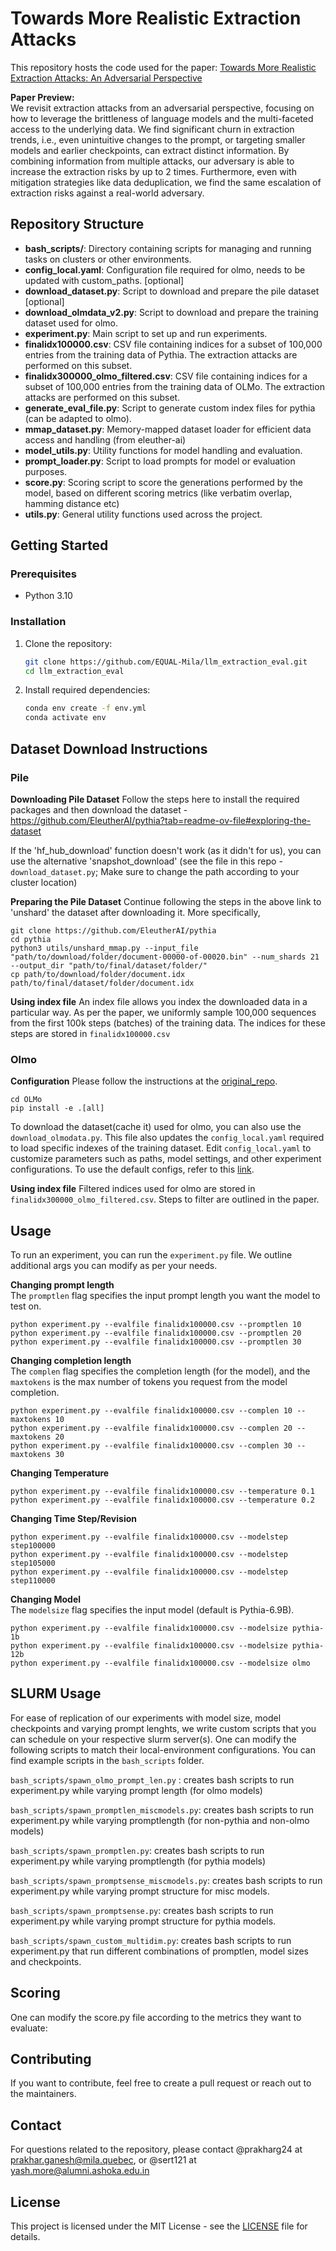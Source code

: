 
# Towards More Realistic Extraction Attacks

This repository hosts the code used for the paper: [Towards More Realistic Extraction Attacks: An Adversarial Perspective](https://arxiv.org/abs/2407.02596)

**Paper Preview:**  
We revisit extraction attacks from an adversarial perspective, focusing on how to leverage the brittleness of language models and the multi-faceted access to the underlying data. We find significant churn in extraction trends, i.e., even unintuitive changes to the prompt, or targeting smaller models and earlier checkpoints, can extract distinct information. By combining information from multiple attacks, our adversary is able to increase the extraction risks by up to 2 times. Furthermore, even with mitigation strategies like data deduplication, we find the same escalation of extraction risks against a real-world adversary. 

## Repository Structure

- **bash_scripts/**: Directory containing scripts for managing and running tasks on clusters or other environments.
- **config_local.yaml**: Configuration file required for olmo, needs to be updated with custom_paths. [optional]
- **download_dataset.py**: Script to download and prepare the pile dataset [optional]
- **download_olmdata_v2.py**:  Script to download and prepare the training dataset used for olmo. 
- **experiment.py**: Main script to set up and run experiments.
- **finalidx100000.csv**: CSV file containing indices for a subset of 100,000 entries from the training data of Pythia. The extraction attacks are performed on this subset.
- **finalidx300000_olmo_filtered.csv**: CSV file containing indices for a subset of 100,000 entries from the training data of OLMo. The extraction attacks are performed on this subset.
- **generate_eval_file.py**: Script to generate custom index files for pythia (can be adapted to olmo).
- **mmap_dataset.py**: Memory-mapped dataset loader for efficient data access and handling (from eleuther-ai)
- **model_utils.py**: Utility functions for model handling and evaluation.
- **prompt_loader.py**: Script to load prompts for model or evaluation purposes.
- **score.py**: Scoring script to score the generations performed by the model, based on different scoring metrics (like verbatim overlap, hamming distance etc)
- **utils.py**: General utility functions used across the project.

## Getting Started

### Prerequisites

- Python 3.10

### Installation

1. Clone the repository:

   ```bash
   git clone https://github.com/EQUAL-Mila/llm_extraction_eval.git
   cd llm_extraction_eval
   ```

2. Install required dependencies:

   ```bash
   conda env create -f env.yml
   conda activate env
   ```

## Dataset Download Instructions

### Pile
**Downloading Pile Dataset**
Follow the steps here to install the required packages and then download the dataset - https://github.com/EleutherAI/pythia?tab=readme-ov-file#exploring-the-dataset

If the 'hf_hub_download' function doesn't work (as it didn't for us), you can use the alternative 'snapshot_download' (see the file in this repo - `download_dataset.py`; Make sure to change the path according to your cluster location)

**Preparing the Pile Dataset**
Continue following the steps in the above link to 'unshard' the dataset after downloading it. More specifically,
```
git clone https://github.com/EleutherAI/pythia
cd pythia
python3 utils/unshard_mmap.py --input_file "path/to/download/folder/document-00000-of-00020.bin" --num_shards 21 --output_dir "path/to/final/dataset/folder/"
cp path/to/download/folder/document.idx path/to/final/dataset/folder/document.idx
```

**Using index file**
An index file allows you index the downloaded data in a particular way. As per the paper, we uniformly sample 100,000 sequences from the first 100k steps (batches) of the training data. The indices for these steps are stored in `finalidx100000.csv`

  
### Olmo

**Configuration**
Please follow the instructions at the [original_repo](https://github.com/allenai/OLMo).  

```
cd OLMo
pip install -e .[all]
```
To download the dataset(cache it) used for olmo, you can also use the `download_olmodata.py`. This file also updates the `config_local.yaml` required to load specific indexes of the training dataset. Edit `config_local.yaml` to customize parameters such as paths, model settings, and other experiment configurations.
To use the default configs, refer to this [link](https://github.com/allenai/OLMo/blob/main/configs/official/OLMo-7B.yaml).

**Using index file**
Filtered indices used for olmo are stored in `finalidx300000_olmo_filtered.csv`. Steps to filter are outlined in the paper.

## Usage
To run an experiment, you can run the `experiment.py` file. 
We outline additional args you can modify as per your needs.

**Changing prompt length**  
The `promptlen` flag specifies the input prompt length you want the model to test on.   

```
python experiment.py --evalfile finalidx100000.csv --promptlen 10
python experiment.py --evalfile finalidx100000.csv --promptlen 20
python experiment.py --evalfile finalidx100000.csv --promptlen 30
```

**Changing completion length**  
The `complen` flag specifies the completion length (for the model), and the `maxtokens` is the max number of tokens you request from the model completion.  

```
python experiment.py --evalfile finalidx100000.csv --complen 10 --maxtokens 10
python experiment.py --evalfile finalidx100000.csv --complen 20 --maxtokens 20
python experiment.py --evalfile finalidx100000.csv --complen 30 --maxtokens 30
```

**Changing Temperature**  
```
python experiment.py --evalfile finalidx100000.csv --temperature 0.1
python experiment.py --evalfile finalidx100000.csv --temperature 0.2
```

**Changing Time Step/Revision**  
```
python experiment.py --evalfile finalidx100000.csv --modelstep step100000
python experiment.py --evalfile finalidx100000.csv --modelstep step105000
python experiment.py --evalfile finalidx100000.csv --modelstep step110000
```

**Changing Model**  
The `modelsize` flag specifies the input model (default is Pythia-6.9B).  

```
python experiment.py --evalfile finalidx100000.csv --modelsize pythia-1b
python experiment.py --evalfile finalidx100000.csv --modelsize pythia-12b
python experiment.py --evalfile finalidx100000.csv --modelsize olmo
```

## SLURM Usage
For ease of replication of our experiments with model size, model checkpoints and varying prompt lenghts, we write custom scripts that you can schedule on your respective slurm server(s).
One can modify the following scripts to match their local-environment configurations.
You can find example scripts in the `bash_scripts` folder. 


`bash_scripts/spawn_olmo_prompt_len.py` : creates bash scripts to run experiment.py while varying prompt length (for olmo models)  

`bash_scripts/spawn_promptlen_miscmodels.py`:  creates bash scripts to run experiment.py while varying promptlength (for non-pythia and non-olmo models)  

`bash_scripts/spawn_promptlen.py`:  creates bash scripts to run experiment.py while varying promptlength (for pythia models)  

`bash_scripts/spawn_promptsense_miscmodels.py`:  creates bash scripts to run experiment.py while varying prompt structure for misc models.  

`bash_scripts/spawn_promptsense.py`: creates bash scripts to run experiment.py while varying prompt structure for pythia models.  

`bash_scripts/spawn_custom_multidim.py`: creates bash scripts to run experiment.py that run different combinations of promptlen, model sizes and checkpoints.   


## Scoring
One can modify the score.py file according to the metrics they want to evaluate:
<Insert metrics>


## Contributing
If you want to contribute, feel free to create a pull request or reach out to the maintainers.

## Contact
For questions related to the repository, please contact @prakharg24 at [prakhar.ganesh@mila.quebec](mailto:prakhar.ganesh@mila.quebec), or @sert121 at [yash.more@alumni.ashoka.edu.in](mailto:yash.more@alumni.ashoka.edu.in)

## License
This project is licensed under the MIT License - see the [LICENSE](LICENSE) file for details.
